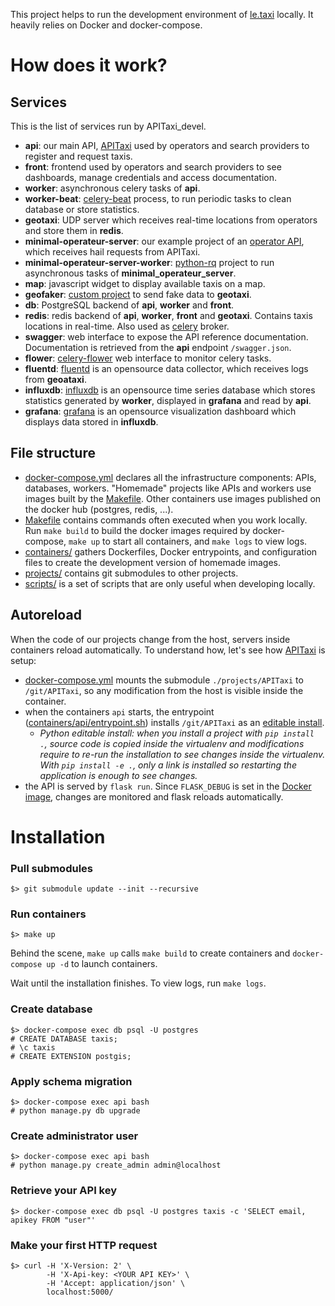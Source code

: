 This project helps to run the development environment of [le.taxi](https://le.taxi/) locally. It heavily relies on Docker and docker-compose.

# How does it work?

## Services

This is the list of services run by APITaxi_devel.

* **api**: our main API, [APITaxi](github.com/openmaraude/APITaxi) used by operators and search providers to register and request taxis.
* **front**: frontend used by operators and search providers to see dashboards, manage credentials and access documentation.
* **worker**: asynchronous celery tasks of **api**.
* **worker-beat**: [celery-beat](https://docs.celeryproject.org/en/stable/userguide/periodic-tasks.html) process, to run periodic tasks to clean database or store statistics.
* **geotaxi**: UDP server which receives real-time locations from operators and store them in **redis**.
* **minimal-operateur-server**: our example project of an [operator API](https://github.com/openmaraude/minimal_operateur_server), which receives hail requests from APITaxi.
* **minimal-operateur-server-worker**: [python-rq](https://python-rq.org/) project to run asynchronous tasks of **minimal_operateur_server**.
* **map**: javascript widget to display available taxis on a map.
* **geofaker**: [custom project](https://github.com/openmaraude/geofaker) to send fake data to **geotaxi**.
* **db**: PostgreSQL backend of **api**, **worker** and **front**.
* **redis**: redis backend of **api**, **worker**, **front** and **geotaxi**. Contains taxis locations in real-time. Also used as [celery](https://docs.celeryproject.org) broker.
* **swagger**: web interface to expose the API reference documentation. Documentation is retrieved from the **api** endpoint `/swagger.json`.
* **flower**: [celery-flower](https://flower.readthedocs.io) web interface to monitor celery tasks.
* **fluentd**: [fluentd](https://www.fluentd.org/) is an opensource data collector, which receives logs from **geoataxi**.
* **influxdb**: [influxdb](https://www.influxdata.com/) is an opensource time series database which stores statistics generated by **worker**, displayed in **grafana** and read by **api**.
* **grafana**: [grafana](https://grafana.com/) is an opensource visualization dashboard which displays data stored in **influxdb**.


## File structure

* [docker-compose.yml](docker-compose.yml) declares all the infrastructure components: APIs, databases, workers. "Homemade" projects like APIs and workers use images built by the [Makefile](Makefile). Other containers use images published on the docker hub (postgres, redis, ...).
* [Makefile](Makefile) contains commands often executed when you work locally. Run `make build` to build the docker images required by docker-compose, `make up` to start all containers, and `make logs` to view logs.
* [containers/](containers/) gathers Dockerfiles, Docker entrypoints, and configuration files to create the development version of homemade images.
* [projects/](projects/) contains git submodules to other projects.
* [scripts/](scripts/) is a set of scripts that are only useful when developing locally.


## Autoreload

When the code of our projects change from the host, servers inside containers reload automatically. To understand how, let's see how [APITaxi](https://github.com/openmaraude/APITaxi) is setup:

- [docker-compose.yml](docker-compose.yml) mounts the submodule `./projects/APITaxi` to `/git/APITaxi`, so any modification from the host is visible inside the container.
- when the containers `api` starts, the entrypoint ([containers/api/entrypoint.sh](containers/api/entrypoint.sh)) installs `/git/APITaxi` as an [editable install](https://pip.pypa.io/en/stable/reference/pip_install/#editable-installs).
    * *Python editable install: when you install a project with `pip install .`, source code is copied inside the virtualenv and modifications require to re-run the installation to see changes inside the virtualenv. With `pip install -e .`, only a link is installed so restarting the application is enough to see changes.*
- the API is served by `flask run`. Since `FLASK_DEBUG` is set in the [Docker image](containers/api/Dockerfile), changes are monitored and flask reloads automatically.


# Installation

### Pull submodules

```
$> git submodule update --init --recursive
```

### Run containers

```
$> make up
```

Behind the scene, `make up` calls `make build` to create containers and `docker-compose up -d` to launch containers.

Wait until the installation finishes. To view logs, run `make logs`.

### Create database

```
$> docker-compose exec db psql -U postgres
# CREATE DATABASE taxis;
# \c taxis
# CREATE EXTENSION postgis;
```

### Apply schema migration

```
$> docker-compose exec api bash
# python manage.py db upgrade
```

### Create administrator user

```
$> docker-compose exec api bash
# python manage.py create_admin admin@localhost
```

### Retrieve your API key

```
$> docker-compose exec db psql -U postgres taxis -c 'SELECT email, apikey FROM "user"'
```

### Make your first HTTP request

```
$> curl -H 'X-Version: 2' \
        -H 'X-Api-key: <YOUR API KEY>' \
        -H 'Accept: application/json' \
        localhost:5000/
```
